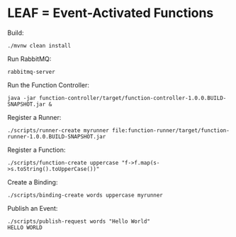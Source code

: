 # LEAF = Event-Activated Functions

Build:
```
./mvnw clean install
```

Run RabbitMQ:
```
rabbitmq-server
```

Run the Function Controller:
```
java -jar function-controller/target/function-controller-1.0.0.BUILD-SNAPSHOT.jar &
```

Register a Runner:
```
./scripts/runner-create myrunner file:function-runner/target/function-runner-1.0.0.BUILD-SNAPSHOT.jar
```

Register a Function:
```
./scripts/function-create uppercase "f->f.map(s->s.toString().toUpperCase())"
```

Create a Binding:
```
./scripts/binding-create words uppercase myrunner
```

Publish an Event:
```
./scripts/publish-request words "Hello World"
HELLO WORLD
```
